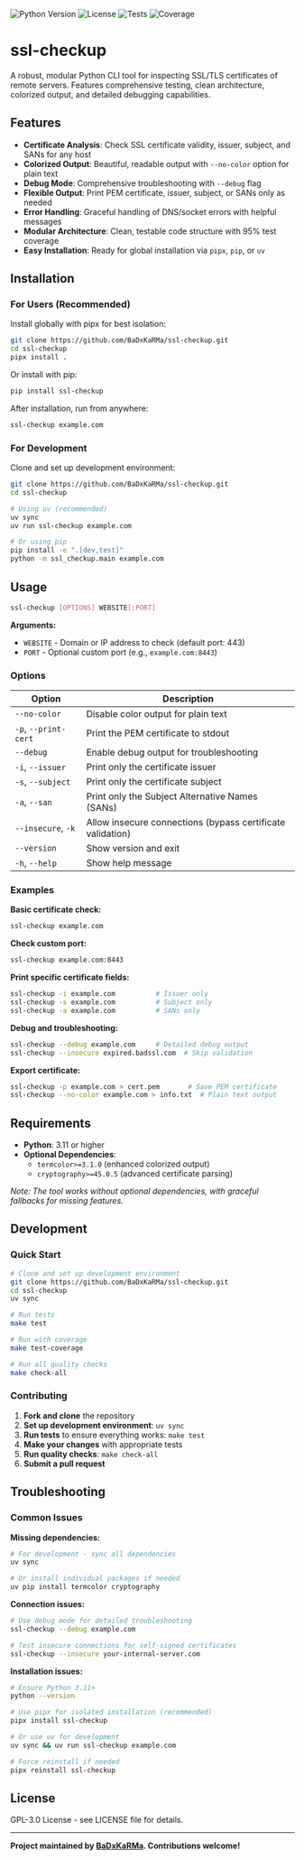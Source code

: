 ![Python Version](https://img.shields.io/badge/python-3.11%2B-blue)
![License](https://img.shields.io/github/license/BaDxKaRMa/ssl-checkup)
![Tests](https://img.shields.io/badge/tests-151%20passed-green)
![Coverage](https://img.shields.io/badge/coverage-95%25-green)

# ssl-checkup

A robust, modular Python CLI tool for inspecting SSL/TLS certificates of remote servers. Features comprehensive testing, clean architecture, colorized output, and detailed debugging capabilities.

## Features

- **Certificate Analysis**: Check SSL certificate validity, issuer, subject, and SANs for any host
- **Colorized Output**: Beautiful, readable output with `--no-color` option for plain text
- **Debug Mode**: Comprehensive troubleshooting with `--debug` flag
- **Flexible Output**: Print PEM certificate, issuer, subject, or SANs only as needed
- **Error Handling**: Graceful handling of DNS/socket errors with helpful messages
- **Modular Architecture**: Clean, testable code structure with 95% test coverage
- **Easy Installation**: Ready for global installation via `pipx`, `pip`, or `uv`

## Installation

### For Users (Recommended)

Install globally with pipx for best isolation:

```bash
git clone https://github.com/BaDxKaRMa/ssl-checkup.git
cd ssl-checkup
pipx install .
```

Or install with pip:

```bash
pip install ssl-checkup
```

After installation, run from anywhere:

```bash
ssl-checkup example.com
```

### For Development

Clone and set up development environment:

```bash
git clone https://github.com/BaDxKaRMa/ssl-checkup.git
cd ssl-checkup

# Using uv (recommended)
uv sync
uv run ssl-checkup example.com

# Or using pip
pip install -e ".[dev,test]"
python -m ssl_checkup.main example.com
```

## Usage

```bash
ssl-checkup [OPTIONS] WEBSITE[:PORT]
```

**Arguments:**

- `WEBSITE` - Domain or IP address to check (default port: 443)
- `PORT` - Optional custom port (e.g., `example.com:8443`)

### Options

| Option               | Description                                                |
| -------------------- | ---------------------------------------------------------- |
| `--no-color`         | Disable color output for plain text                        |
| `-p`, `--print-cert` | Print the PEM certificate to stdout                        |
| `--debug`            | Enable debug output for troubleshooting                    |
| `-i`, `--issuer`     | Print only the certificate issuer                          |
| `-s`, `--subject`    | Print only the certificate subject                         |
| `-a`, `--san`        | Print only the Subject Alternative Names (SANs)            |
| `--insecure`, `-k`   | Allow insecure connections (bypass certificate validation) |
| `--version`          | Show version and exit                                      |
| `-h`, `--help`       | Show help message                                          |

### Examples

**Basic certificate check:**

```bash
ssl-checkup example.com
```

**Check custom port:**

```bash
ssl-checkup example.com:8443
```

**Print specific certificate fields:**

```bash
ssl-checkup -i example.com          # Issuer only
ssl-checkup -s example.com          # Subject only
ssl-checkup -a example.com          # SANs only
```

**Debug and troubleshooting:**

```bash
ssl-checkup --debug example.com     # Detailed debug output
ssl-checkup --insecure expired.badssl.com  # Skip validation
```

**Export certificate:**

```bash
ssl-checkup -p example.com > cert.pem       # Save PEM certificate
ssl-checkup --no-color example.com > info.txt  # Plain text output
```

## Requirements

- **Python**: 3.11 or higher
- **Optional Dependencies**:
  - `termcolor>=3.1.0` (enhanced colorized output)
  - `cryptography>=45.0.5` (advanced certificate parsing)

_Note: The tool works without optional dependencies, with graceful fallbacks for missing features._

## Development

### Quick Start

```bash
# Clone and set up development environment
git clone https://github.com/BaDxKaRMa/ssl-checkup.git
cd ssl-checkup
uv sync

# Run tests
make test

# Run with coverage
make test-coverage

# Run all quality checks
make check-all
```

### Contributing

1. **Fork and clone** the repository
2. **Set up development environment**: `uv sync`
3. **Run tests** to ensure everything works: `make test`
4. **Make your changes** with appropriate tests
5. **Run quality checks**: `make check-all`
6. **Submit a pull request**

## Troubleshooting

### Common Issues

**Missing dependencies:**

```bash
# For development - sync all dependencies
uv sync

# Or install individual packages if needed
uv pip install termcolor cryptography
```

**Connection issues:**

```bash
# Use debug mode for detailed troubleshooting
ssl-checkup --debug example.com

# Test insecure connections for self-signed certificates
ssl-checkup --insecure your-internal-server.com
```

**Installation issues:**

```bash
# Ensure Python 3.11+
python --version

# Use pipx for isolated installation (recommended)
pipx install ssl-checkup

# Or use uv for development
uv sync && uv run ssl-checkup example.com

# Force reinstall if needed
pipx reinstall ssl-checkup
```

## License

GPL-3.0 License - see LICENSE file for details.

---

**Project maintained by [BaDxKaRMa](https://github.com/BaDxKaRMa). Contributions welcome!**
